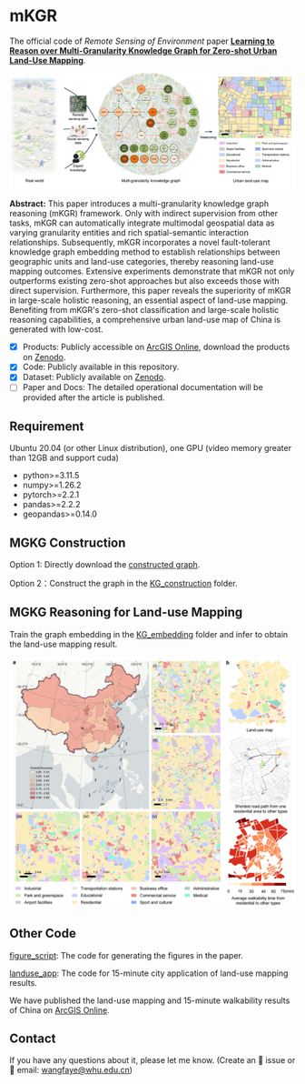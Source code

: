 # mKGR

The official code of *Remote Sensing of Environment* paper **[Learning to Reason over Multi-Granularity Knowledge Graph for Zero-shot Urban Land-Use Mapping](https://www.sciencedirect.com/science/article/pii/S0034425725003657)**.

![image](./images/framework.png)

**Abstract:** This paper introduces a multi-granularity knowledge graph reasoning (mKGR) framework. Only with indirect supervision from other tasks, mKGR can automatically integrate multimodal geospatial data as varying granularity entities and rich spatial-semantic interaction relationships. Subsequently, mKGR incorporates a novel fault-tolerant knowledge graph embedding method to establish relationships between geographic units and land-use categories, thereby reasoning land-use mapping outcomes. Extensive experiments demonstrate that mKGR not only outperforms existing zero-shot approaches but also exceeds those with direct supervision. Furthermore, this paper reveals the superiority of mKGR in large-scale holistic reasoning, an essential aspect of land-use mapping. Benefiting from mKGR's zero-shot classification and large-scale holistic reasoning capabilities, a comprehensive urban land-use map of China is generated with low-cost.

- [x] Products: Publicly accessible on [ArcGIS Online](https://www.geosceneonline.cn/geoscene/apps/mapviewer/index.html?webmap=ad747de4b4ad4b558141c638e23960ca), download the products on [Zenodo](https://zenodo.org/records/11311869).
- [x] Code: Publicly available in this repository.
- [x] Dataset: Publicly available on [Zenodo](https://zenodo.org/records/11311869).
- [ ] Paper and Docs: The detailed operational documentation will be provided after the article is published.
## Requirement
Ubuntu 20.04 (or other Linux distribution), one GPU (video memory greater than 12GB and support cuda)
* python>=3.11.5
* numpy>=1.26.2
* pytorch>=2.2.1
* pandas>=2.2.2
* geopandas>=0.14.0

## MGKG Construction

Option 1: Directly download the [constructed graph](https://zenodo.org/records/11311869).

Option 2：Construct the graph in the [KG_construction](./KG_construction/) folder.

## MGKG Reasoning for Land-use Mapping

Train the graph embedding in the [KG_embedding](./KG_embedding/) folder and infer to obtain the land-use mapping result.

![image](./images/china_result.png)

## Other Code

 [figure_script](./figure_script/): The code for generating the figures in the paper.

 [landuse_app](./landuse_app/): The code for 15-minute city application of land-use mapping results.

We have published the land-use mapping and 15-minute walkability results of China on [ArcGIS Online](https://www.geosceneonline.cn/geoscene/apps/mapviewer/index.html?webmap=ad747de4b4ad4b558141c638e23960ca).
## Contact
If you have any questions about it, please let me know. (Create an 🐛 issue or 📧 email: wangfaye@whu.edu.cn)
